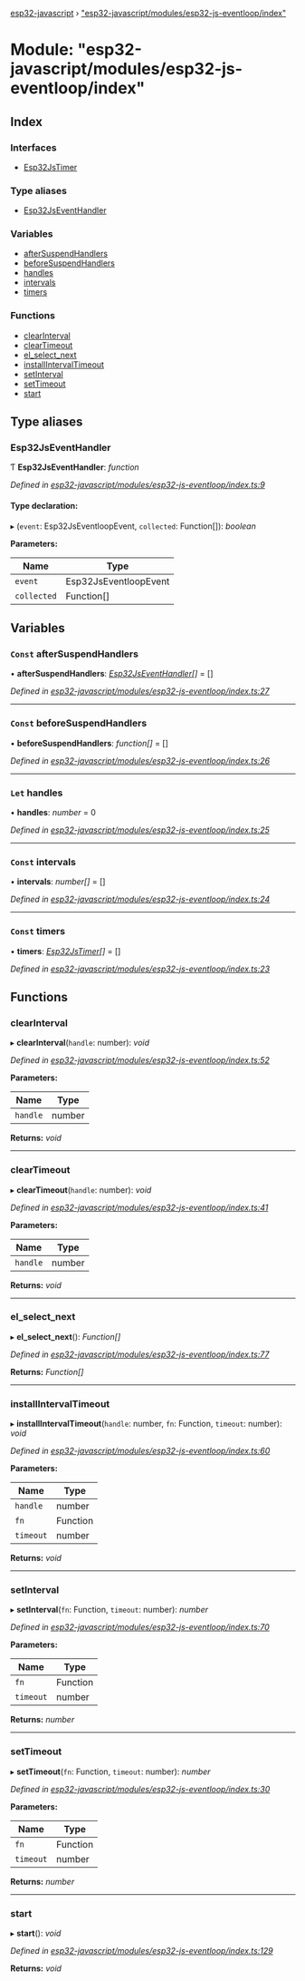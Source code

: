 [esp32-javascript](../README.md) › ["esp32-javascript/modules/esp32-js-eventloop/index"](_esp32_javascript_modules_esp32_js_eventloop_index_.md)

# Module: "esp32-javascript/modules/esp32-js-eventloop/index"

## Index

### Interfaces

* [Esp32JsTimer](../interfaces/_esp32_javascript_modules_esp32_js_eventloop_index_.esp32jstimer.md)

### Type aliases

* [Esp32JsEventHandler](_esp32_javascript_modules_esp32_js_eventloop_index_.md#esp32jseventhandler)

### Variables

* [afterSuspendHandlers](_esp32_javascript_modules_esp32_js_eventloop_index_.md#const-aftersuspendhandlers)
* [beforeSuspendHandlers](_esp32_javascript_modules_esp32_js_eventloop_index_.md#const-beforesuspendhandlers)
* [handles](_esp32_javascript_modules_esp32_js_eventloop_index_.md#let-handles)
* [intervals](_esp32_javascript_modules_esp32_js_eventloop_index_.md#const-intervals)
* [timers](_esp32_javascript_modules_esp32_js_eventloop_index_.md#const-timers)

### Functions

* [clearInterval](_esp32_javascript_modules_esp32_js_eventloop_index_.md#clearinterval)
* [clearTimeout](_esp32_javascript_modules_esp32_js_eventloop_index_.md#cleartimeout)
* [el_select_next](_esp32_javascript_modules_esp32_js_eventloop_index_.md#el_select_next)
* [installIntervalTimeout](_esp32_javascript_modules_esp32_js_eventloop_index_.md#installintervaltimeout)
* [setInterval](_esp32_javascript_modules_esp32_js_eventloop_index_.md#setinterval)
* [setTimeout](_esp32_javascript_modules_esp32_js_eventloop_index_.md#settimeout)
* [start](_esp32_javascript_modules_esp32_js_eventloop_index_.md#start)

## Type aliases

###  Esp32JsEventHandler

Ƭ **Esp32JsEventHandler**: *function*

*Defined in [esp32-javascript/modules/esp32-js-eventloop/index.ts:9](https://github.com/marcelkottmann/esp32-javascript/blob/e6e5921/components/esp32-javascript/modules/esp32-js-eventloop/index.ts#L9)*

#### Type declaration:

▸ (`event`: Esp32JsEventloopEvent, `collected`: Function[]): *boolean*

**Parameters:**

Name | Type |
------ | ------ |
`event` | Esp32JsEventloopEvent |
`collected` | Function[] |

## Variables

### `Const` afterSuspendHandlers

• **afterSuspendHandlers**: *[Esp32JsEventHandler](_esp32_javascript_modules_esp32_js_eventloop_index_.md#esp32jseventhandler)[]* = []

*Defined in [esp32-javascript/modules/esp32-js-eventloop/index.ts:27](https://github.com/marcelkottmann/esp32-javascript/blob/e6e5921/components/esp32-javascript/modules/esp32-js-eventloop/index.ts#L27)*

___

### `Const` beforeSuspendHandlers

• **beforeSuspendHandlers**: *function[]* = []

*Defined in [esp32-javascript/modules/esp32-js-eventloop/index.ts:26](https://github.com/marcelkottmann/esp32-javascript/blob/e6e5921/components/esp32-javascript/modules/esp32-js-eventloop/index.ts#L26)*

___

### `Let` handles

• **handles**: *number* = 0

*Defined in [esp32-javascript/modules/esp32-js-eventloop/index.ts:25](https://github.com/marcelkottmann/esp32-javascript/blob/e6e5921/components/esp32-javascript/modules/esp32-js-eventloop/index.ts#L25)*

___

### `Const` intervals

• **intervals**: *number[]* = []

*Defined in [esp32-javascript/modules/esp32-js-eventloop/index.ts:24](https://github.com/marcelkottmann/esp32-javascript/blob/e6e5921/components/esp32-javascript/modules/esp32-js-eventloop/index.ts#L24)*

___

### `Const` timers

• **timers**: *[Esp32JsTimer](../interfaces/_esp32_javascript_modules_esp32_js_eventloop_index_.esp32jstimer.md)[]* = []

*Defined in [esp32-javascript/modules/esp32-js-eventloop/index.ts:23](https://github.com/marcelkottmann/esp32-javascript/blob/e6e5921/components/esp32-javascript/modules/esp32-js-eventloop/index.ts#L23)*

## Functions

###  clearInterval

▸ **clearInterval**(`handle`: number): *void*

*Defined in [esp32-javascript/modules/esp32-js-eventloop/index.ts:52](https://github.com/marcelkottmann/esp32-javascript/blob/e6e5921/components/esp32-javascript/modules/esp32-js-eventloop/index.ts#L52)*

**Parameters:**

Name | Type |
------ | ------ |
`handle` | number |

**Returns:** *void*

___

###  clearTimeout

▸ **clearTimeout**(`handle`: number): *void*

*Defined in [esp32-javascript/modules/esp32-js-eventloop/index.ts:41](https://github.com/marcelkottmann/esp32-javascript/blob/e6e5921/components/esp32-javascript/modules/esp32-js-eventloop/index.ts#L41)*

**Parameters:**

Name | Type |
------ | ------ |
`handle` | number |

**Returns:** *void*

___

###  el_select_next

▸ **el_select_next**(): *Function[]*

*Defined in [esp32-javascript/modules/esp32-js-eventloop/index.ts:77](https://github.com/marcelkottmann/esp32-javascript/blob/e6e5921/components/esp32-javascript/modules/esp32-js-eventloop/index.ts#L77)*

**Returns:** *Function[]*

___

###  installIntervalTimeout

▸ **installIntervalTimeout**(`handle`: number, `fn`: Function, `timeout`: number): *void*

*Defined in [esp32-javascript/modules/esp32-js-eventloop/index.ts:60](https://github.com/marcelkottmann/esp32-javascript/blob/e6e5921/components/esp32-javascript/modules/esp32-js-eventloop/index.ts#L60)*

**Parameters:**

Name | Type |
------ | ------ |
`handle` | number |
`fn` | Function |
`timeout` | number |

**Returns:** *void*

___

###  setInterval

▸ **setInterval**(`fn`: Function, `timeout`: number): *number*

*Defined in [esp32-javascript/modules/esp32-js-eventloop/index.ts:70](https://github.com/marcelkottmann/esp32-javascript/blob/e6e5921/components/esp32-javascript/modules/esp32-js-eventloop/index.ts#L70)*

**Parameters:**

Name | Type |
------ | ------ |
`fn` | Function |
`timeout` | number |

**Returns:** *number*

___

###  setTimeout

▸ **setTimeout**(`fn`: Function, `timeout`: number): *number*

*Defined in [esp32-javascript/modules/esp32-js-eventloop/index.ts:30](https://github.com/marcelkottmann/esp32-javascript/blob/e6e5921/components/esp32-javascript/modules/esp32-js-eventloop/index.ts#L30)*

**Parameters:**

Name | Type |
------ | ------ |
`fn` | Function |
`timeout` | number |

**Returns:** *number*

___

###  start

▸ **start**(): *void*

*Defined in [esp32-javascript/modules/esp32-js-eventloop/index.ts:129](https://github.com/marcelkottmann/esp32-javascript/blob/e6e5921/components/esp32-javascript/modules/esp32-js-eventloop/index.ts#L129)*

**Returns:** *void*
